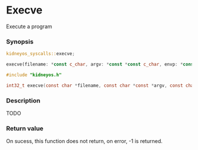 # Execve

Execute a program

### Synopsis

```rs
kidneyos_syscalls::execve;

execve(filename: *const c_char, argv: *const *const c_char, envp: *const *const c_char) -> i32
```

```c
#include "kidneyos.h"

int32_t execve(const char *filename, const char *const *argv, const char *const *envp);
```

### Description

TODO

### Return value

On sucess, this function does not return, on error, -1 is returned.
